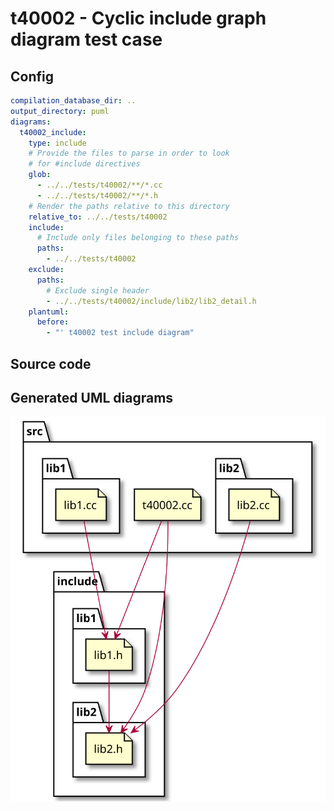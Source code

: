# t40002 - Cyclic include graph diagram test case
## Config
```yaml
compilation_database_dir: ..
output_directory: puml
diagrams:
  t40002_include:
    type: include
    # Provide the files to parse in order to look
    # for #include directives
    glob:
      - ../../tests/t40002/**/*.cc
      - ../../tests/t40002/**/*.h
    # Render the paths relative to this directory
    relative_to: ../../tests/t40002
    include:
      # Include only files belonging to these paths
      paths:
        - ../../tests/t40002
    exclude:
      paths:
        # Exclude single header
        - ../../tests/t40002/include/lib2/lib2_detail.h
    plantuml:
      before:
        - "' t40002 test include diagram"
```
## Source code
## Generated UML diagrams
![t40002_include](./t40002_include.svg "Cyclic include graph diagram test case")
